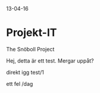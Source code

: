 13-04-16
# Projekt-IT
The Snöboll Project

Hej, detta är ett test.
Mergar uppåt?

direkt igg
test/1
 
 
 ett fel /dag
